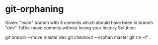 # git-orphaning

Given: "main" branch with 3 commits which should have been in branch "dev"
ToDo: move commits without losing your history
Solution:

git branch --move master dev
git checkout --orphan master
git rm -rf .
